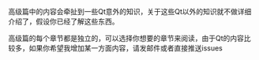 高级篇中的内容会牵扯到一些Qt意外的知识，关于这些Qt以外的知识就不做详细介绍了，假设你已经了解这些东西。

高级篇的每个章节都是独立的，可以选择你想要的章节来阅读，由于Qt的内容比较多，如果你希望我增加某一方面内容，请发邮件或者直接推送issues